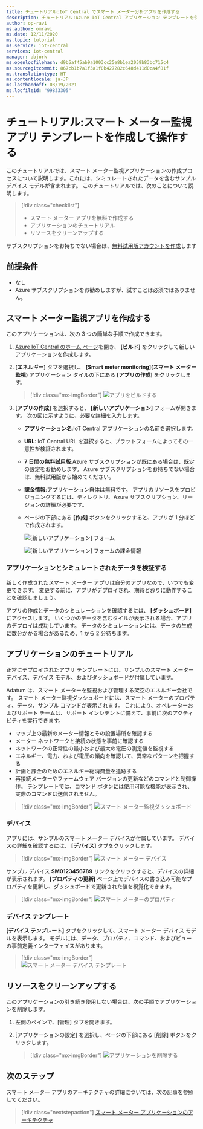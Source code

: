```yaml
---
title: チュートリアル:IoT Central でスマート メーター分析アプリを作成する
description: チュートリアル:Azure IoT Central アプリケーション テンプレートを使用してスマート メーター監視アプリケーションを作成する方法について説明します。
author: op-ravi
ms.author: omravi
ms.date: 12/11/2020
ms.topic: tutorial
ms.service: iot-central
services: iot-central
manager: abjork
ms.openlocfilehash: d9b5af45ab9a1003cc25e8b1ea2059b83bc715c4
ms.sourcegitcommit: 867cb1b7a1f3a1f0b427282c648d411d0ca4f81f
ms.translationtype: HT
ms.contentlocale: ja-JP
ms.lasthandoff: 03/19/2021
ms.locfileid: "99833305"
---
```

# <a name="tutorial-create-and-walk-through-the-smart-meter-monitoring-app-template"></a>チュートリアル:スマート メーター監視アプリ テンプレートを作成して操作する 

このチュートリアルでは、スマート メーター監視アプリケーションの作成プロセスについて説明します。これには、シミュレートされたデータを含むサンプル デバイス モデルが含まれます。 このチュートリアルでは、次のことについて説明します。

> [!div class="checklist"]
> * スマート メーター アプリを無料で作成する
> * アプリケーションのチュートリアル
> * リソースをクリーンアップする


サブスクリプションをお持ちでない場合は、[無料試用版アカウントを作成](https://azure.microsoft.com/free)します

## <a name="prerequisites"></a>前提条件
- なし
- Azure サブスクリプションをお勧めしますが、試すことは必須ではありません。

## <a name="create-a-smart-meter-monitoring-app"></a>スマート メーター監視アプリを作成する 

このアプリケーションは、次の 3 つの簡単な手順で作成できます。

1. [Azure IoT Central のホーム ページ](https://apps.azureiotcentral.com)を開き、 **[ビルド]** をクリックして新しいアプリケーションを作成します。 
1. **[エネルギー]** タブを選択し、 **[Smart meter monitoring]\(スマート メーター監視\)** アプリケーション タイルの下にある **[アプリの作成]** をクリックします。

    > [!div class="mx-imgBorder"]
    > ![アプリをビルドする](media/tutorial-iot-central-smart-meter/smart-meter-build.png)
    

1. **[アプリの作成]** を選択すると、 **[新しいアプリケーション]** フォームが開きます。 次の図に示すように、必要な詳細を入力します。
    * **アプリケーション名**:IoT Central アプリケーションの名前を選択します。 
    * **URL**: IoT Central URL を選択すると、プラットフォームによってその一意性が検証されます。
    * **7 日間の無料試用版**:Azure サブスクリプションが既にある場合は、既定の設定をお勧めします。 Azure サブスクリプションをお持ちでない場合は、無料試用版から始めてください。
    * **課金情報**:アプリケーション自体は無料です。 アプリのリソースをプロビジョニングするには、ディレクトリ、Azure サブスクリプション、リージョンの詳細が必要です。
    * ページの下部にある **[作成]** ボタンをクリックすると、アプリが 1 分ほどで作成されます。

        ![[新しいアプリケーション] フォーム](media/tutorial-iot-central-smart-meter/smart-meter-create-new-app.png)

        ![[新しいアプリケーション] フォームの課金情報](media/tutorial-iot-central-smart-meter/smart-meter-create-new-app-billinginfo.png)

### <a name="verify-the-application-and-simulated-data"></a>アプリケーションとシミュレートされたデータを検証する

新しく作成されたスマート メーター アプリは自分のアプリなので、いつでも変更できます。 変更する前に、アプリがデプロイされ、期待どおりに動作することを確認しましょう。

アプリの作成とデータのシミュレーションを確認するには、 **[ダッシュボード]** にアクセスします。 いくつかのデータを含むタイルが表示される場合、アプリのデプロイは成功しています。 データのシミュレーションには、データの生成に数分かかる場合があるため、1 から 2 分待ちます。 

## <a name="application-walk-through"></a>アプリケーションのチュートリアル
正常にデプロイされたアプリ テンプレートには、サンプルのスマート メーター デバイス、デバイス モデル、およびダッシュボードが付属しています。 

Adatum は、スマート メーターを監視および管理する架空のエネルギー会社です。 スマート メーター監視ダッシュボードには、スマート メーターのプロパティ、データ、サンプル コマンドが表示されます。 これにより、オペレーターおよびサポート チームは、サポート インシデントに備えて、事前に次のアクティビティを実行できます。 
* マップ上の最新のメーター情報とその設置場所を確認する
* メーター ネットワークと接続の状態を事前に確認する 
* ネットワークの正常性の最小および最大の電圧の測定値を監視する 
* エネルギー、電力、および電圧の傾向を確認して、異常なパターンを把握する 
* 計画と課金のためのエネルギー総消費量を追跡する
* 再接続メーターやファームウェア バージョンの更新などのコマンドと制御操作。 テンプレートでは、コマンド ボタンには使用可能な機能が表示され、実際のコマンドは送信されません。 

> [!div class="mx-imgBorder"]
> ![スマート メーター監視ダッシュボード](media/tutorial-iot-central-smart-meter/smart-meter-dashboard.png)

### <a name="devices"></a>デバイス
アプリには、サンプルのスマート メーター デバイスが付属しています。 デバイスの詳細を確認するには、 **[デバイス]** タブをクリックします。

> [!div class="mx-imgBorder"]
> ![スマート メーター デバイス](media/tutorial-iot-central-smart-meter/smart-meter-devices.png)

サンプル デバイス **SM0123456789** リンクをクリックすると、デバイスの詳細が表示されます。 **[プロパティの更新]** ページ上でデバイスの書き込み可能なプロパティを更新し、ダッシュボードで更新された値を視覚化できます。

> [!div class="mx-imgBorder"]
> ![スマート メーターのプロパティ](media/tutorial-iot-central-smart-meter/smart-meter-device-properties.png)

### <a name="device-template"></a>デバイス テンプレート
**[デバイス テンプレート]** タブをクリックして、スマート メーター デバイス モデルを表示します。 モデルには、データ、プロパティ、コマンド、およびビューの事前定義インターフェイスがあります。

> [!div class="mx-imgBorder"]
> ![スマート メーター デバイス テンプレート](media/tutorial-iot-central-smart-meter/smart-meter-device-template.png)


## <a name="clean-up-resources"></a>リソースをクリーンアップする
このアプリケーションの引き続き使用しない場合は、次の手順でアプリケーションを削除します。

1. 左側のペインで、[管理] タブを開きます。
1. [アプリケーションの設定] を選択し、ページの下部にある [削除] ボタンをクリックします。 

    > [!div class="mx-imgBorder"]
    > ![アプリケーションを削除する](media/tutorial-iot-central-smart-meter/smart-meter-delete-app.png)

## <a name="next-steps"></a>次のステップ

スマート メーター アプリのアーキテクチャの詳細については、次の記事を参照してください。

> [!div class="nextstepaction"]
> [スマート メーター アプリケーションのアーキテクチャ](./concept-iot-central-smart-meter-app.md)
